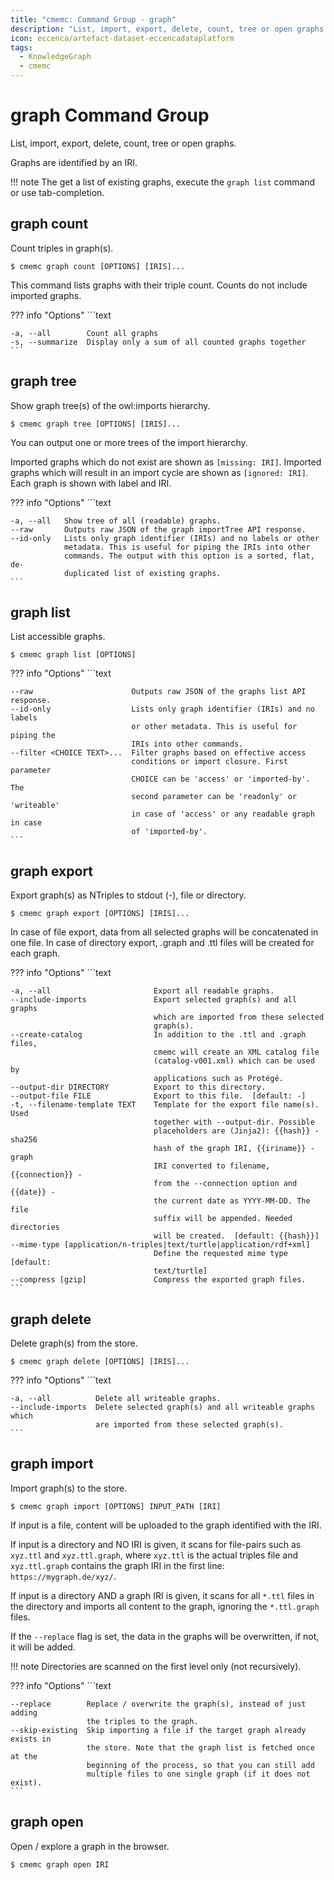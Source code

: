 ```yaml
---
title: "cmemc: Command Group - graph"
description: "List, import, export, delete, count, tree or open graphs."
icon: eccenca/artefact-dataset-eccencadataplatform
tags:
  - KnowledgeGraph
  - cmemc
---
```

# graph Command Group
<!-- This file was generated - DO NOT CHANGE IT MANUALLY -->

List, import, export, delete, count, tree or open graphs.

Graphs are identified by an IRI.

!!! note
    The get a list of existing graphs, execute the `graph list` command or use tab-completion.



## graph count

Count triples in graph(s).

```shell-session title="Usage"
$ cmemc graph count [OPTIONS] [IRIS]...
```




This command lists graphs with their triple count. Counts do not include imported graphs.



??? info "Options"
    ```text

    -a, --all        Count all graphs
    -s, --summarize  Display only a sum of all counted graphs together
    ```

## graph tree

Show graph tree(s) of the owl:imports hierarchy.

```shell-session title="Usage"
$ cmemc graph tree [OPTIONS] [IRIS]...
```




You can output one or more trees of the import hierarchy.

Imported graphs which do not exist are shown as `[missing: IRI]`. Imported graphs which will result in an import cycle are shown as `[ignored: IRI]`. Each graph is shown with label and IRI.



??? info "Options"
    ```text

    -a, --all   Show tree of all (readable) graphs.
    --raw       Outputs raw JSON of the graph importTree API response.
    --id-only   Lists only graph identifier (IRIs) and no labels or other
                metadata. This is useful for piping the IRIs into other
                commands. The output with this option is a sorted, flat, de-
                duplicated list of existing graphs.
    ```

## graph list

List accessible graphs.

```shell-session title="Usage"
$ cmemc graph list [OPTIONS]
```





??? info "Options"
    ```text

    --raw                      Outputs raw JSON of the graphs list API response.
    --id-only                  Lists only graph identifier (IRIs) and no labels
                               or other metadata. This is useful for piping the
                               IRIs into other commands.
    --filter <CHOICE TEXT>...  Filter graphs based on effective access
                               conditions or import closure. First parameter
                               CHOICE can be 'access' or 'imported-by'. The
                               second parameter can be 'readonly' or 'writeable'
                               in case of 'access' or any readable graph in case
                               of 'imported-by'.
    ```

## graph export

Export graph(s) as NTriples to stdout (-), file or directory.

```shell-session title="Usage"
$ cmemc graph export [OPTIONS] [IRIS]...
```




In case of file export, data from all selected graphs will be concatenated in one file. In case of directory export, .graph and .ttl files will be created for each graph.



??? info "Options"
    ```text

    -a, --all                       Export all readable graphs.
    --include-imports               Export selected graph(s) and all graphs
                                    which are imported from these selected
                                    graph(s).
    --create-catalog                In addition to the .ttl and .graph files,
                                    cmemc will create an XML catalog file
                                    (catalog-v001.xml) which can be used by
                                    applications such as Protégé.
    --output-dir DIRECTORY          Export to this directory.
    --output-file FILE              Export to this file.  [default: -]
    -t, --filename-template TEXT    Template for the export file name(s). Used
                                    together with --output-dir. Possible
                                    placeholders are (Jinja2): {{hash}} - sha256
                                    hash of the graph IRI, {{iriname}} - graph
                                    IRI converted to filename, {{connection}} -
                                    from the --connection option and {{date}} -
                                    the current date as YYYY-MM-DD. The file
                                    suffix will be appended. Needed directories
                                    will be created.  [default: {{hash}}]
    --mime-type [application/n-triples|text/turtle|application/rdf+xml]
                                    Define the requested mime type  [default:
                                    text/turtle]
    --compress [gzip]               Compress the exported graph files.
    ```

## graph delete

Delete graph(s) from the store.

```shell-session title="Usage"
$ cmemc graph delete [OPTIONS] [IRIS]...
```





??? info "Options"
    ```text

    -a, --all          Delete all writeable graphs.
    --include-imports  Delete selected graph(s) and all writeable graphs which
                       are imported from these selected graph(s).
    ```

## graph import

Import graph(s) to the store.

```shell-session title="Usage"
$ cmemc graph import [OPTIONS] INPUT_PATH [IRI]
```




If input is a file, content will be uploaded to the graph identified with the IRI.

If input is a directory and NO IRI is given, it scans for file-pairs such as `xyz.ttl` and `xyz.ttl.graph`, where `xyz.ttl` is the actual triples file and `xyz.ttl.graph` contains the graph IRI in the first line: `https://mygraph.de/xyz/`.

If input is a directory AND a graph IRI is given, it scans for all `*.ttl` files in the directory and imports all content to the graph, ignoring the `*.ttl.graph` files.

If the ``--replace`` flag is set, the data in the graphs will be overwritten, if not, it will be added.

!!! note
    Directories are scanned on the first level only (not recursively).




??? info "Options"
    ```text

    --replace        Replace / overwrite the graph(s), instead of just adding
                     the triples to the graph.
    --skip-existing  Skip importing a file if the target graph already exists in
                     the store. Note that the graph list is fetched once at the
                     beginning of the process, so that you can still add
                     multiple files to one single graph (if it does not exist).
    ```

## graph open

Open / explore a graph in the browser.

```shell-session title="Usage"
$ cmemc graph open IRI
```





